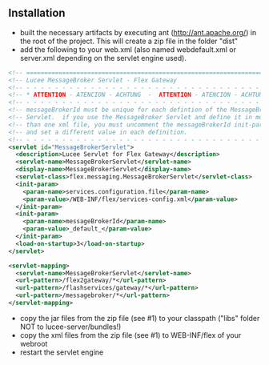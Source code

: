 ## Installation

- built the necessary artifacts by executing ant (http://ant.apache.org/) in the root of the project. This will create a zip file in the folder "dist"
- add the following to your web.xml (also named webdefault.xml or server.xml depending on the servlet engine used).

```xml
<!-- ===================================================================== -->
<!-- Lucee MessageBroker Servlet - Flex Gateway                            -->
<!-- - - - - - - - - - - - - - - - - - - - - - - - - - - - - - - - - - - - -->
<!-- * ATTENTION - ATENCION - ACHTUNG  -  ATTENTION - ATENCION - ACHTUNG * -->
<!-- - - - - - - - - - - - - - - - - - - - - - - - - - - - - - - - - - - - -->
<!-- messageBrokerId must be unique for each defintion of the MessageBroker-->
<!-- Servlet.  if you use the MessageBroker Servlet and define it in more  -->
<!-- than one xml file, you must uncomment the messageBrokerId init-param  -->
<!-- and set a different value in each definition.                         -->
<!-- - - - - - - - - - - - - - - - - - - - - - - - - - - - - - - - - - - - -->
<servlet id="MessageBrokerServlet">
  <description>Lucee Servlet for Flex Gateway</description>
  <servlet-name>MessageBrokerServlet</servlet-name>
  <display-name>MessageBrokerServlet</display-name>
  <servlet-class>flex.messaging.MessageBrokerServlet</servlet-class>
  <init-param>
    <param-name>services.configuration.file</param-name>
    <param-value>/WEB-INF/flex/services-config.xml</param-value>
  </init-param>
  <init-param>
    <param-name>messageBrokerId</param-name>
    <param-value>_default_</param-value>
  </init-param>
  <load-on-startup>3</load-on-startup>
</servlet>

<servlet-mapping>
  <servlet-name>MessageBrokerServlet</servlet-name>
  <url-pattern>/flex2gateway/*</url-pattern>
  <url-pattern>/flashservices/gateway/*</url-pattern>
  <url-pattern>/messagebroker/*</url-pattern>
</servlet-mapping>
```
- copy the jar files from the zip file (see #1) to your classpath ("libs" folder NOT to lucee-server/bundles!)
- copy the xml files from the zip file (see #1) to WEB-INF/flex of your webroot
- restart the servlet engine